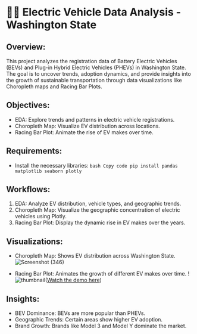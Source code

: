# 🚗🔋 Electric Vehicle Data Analysis - Washington State
## Overview:
This project analyzes the registration data of Battery Electric Vehicles (BEVs) and Plug-in Hybrid Electric Vehicles (PHEVs) in Washington State. The goal is to uncover trends, adoption dynamics, and provide insights into the growth of sustainable transportation through data visualizations like Choropleth maps and Racing Bar Plots.

## Objectives:
- EDA: Explore trends and patterns in electric vehicle registrations.
- Choropleth Map: Visualize EV distribution across locations.
- Racing Bar Plot: Animate the rise of EV makes over time.

## Requirements:
- Install the necessary libraries: `bash
Copy code
pip install pandas matplotlib seaborn plotly`

## Workflows:
1. EDA: Analyze EV distribution, vehicle types, and geographic trends.
2. Choropleth Map: Visualize the geographic concentration of electric vehicles using Plotly.
3. Racing Bar Plot: Display the dynamic rise in EV makes over the years.

## Visualizations:
- Choropleth Map: Shows EV distribution across Washington State.
![Screenshot (346)](https://github.com/user-attachments/assets/d65f379c-3120-43f4-85df-2cc63827ffe5)

- Racing Bar Plot: Animates the growth of different EV makes over time.
!![thumbnail](https://github.com/user-attachments/assets/a7d4a11f-3635-4087-9036-63ee3343d66b)([Watch the demo here](https://github.com/user-attachments/assets/39cdadd8-3aa9-4ef3-aa97-36c6e4b9a0a2))


## Insights:
- BEV Dominance: BEVs are more popular than PHEVs.
- Geographic Trends: Certain areas show higher EV adoption.
- Brand Growth: Brands like Model 3 and Model Y dominate the market.
